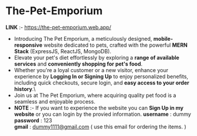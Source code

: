 # The-Pet-Emporium 
**LINK** :- https://the-pet-emporium.web.app/
* Introducing The Pet Emporium, a meticulously designed, **mobile-responsive** website dedicated to pets, crafted with the powerful **MERN Stack**  (ExpressJS, ReactJS, MongoDB).
* Elevate your pet's diet effortlessly by exploring a **range of available services** and **conveniently shopping for pet's food**.
* Whether you're a loyal customer or a new visitor, enhance your experience by **Logging In or Signing Up** to enjoy personalized benefits, including quick checkouts, secure login, and **easy access to 
  your order history**.\
* Join us at The Pet Emporium, where acquiring quality pet food is a seamless and enjoyable process.
* **NOTE** :- If you want to experience the website you can **Sign Up in my website** or you can login by the provied information.
   **username** : dummy\
   **password** : 123\
   **gmail**    : dummy1111@gmail.com ( use this email for ordering the items. )
  
  
  
  
